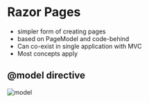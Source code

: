 # Razor Pages
- simpler form of creating pages
- based on PageModel and code-behind
- Can co-exist in single application with MVC
- Most concepts apply


## @model directive
![model](img/Model.jpg)